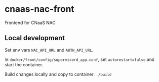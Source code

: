# cnaas-nac-front

Frontend for CNaaS NAC

## Local development

Set env vars `NAC_API_URL` and `AUTH_API_URL`.

In `docker/front/config/supervisord_app.conf`, set `autorestart=false` and start the container.

Build changes locally and copy to container: `./build`
